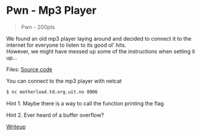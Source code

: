 # Pwn - Mp3 Player
> Pwn - 200pts

We found an old mp3 player laying around and decided to connect it to the internet for everyone to listen to its good ol' hits. <br />
However, we might have messed up some of the instructions when setting it up...

Files: [Source code](src)

You can connect to the mp3 player with netcat
```bash
$ nc motherload.td.org.uit.no 8006
```

Hint 1. Maybe there is a way to call the function printing the flag

Hint 2. Ever heard of a buffer overflow?

[Writeup](writeup/writeup.md)
